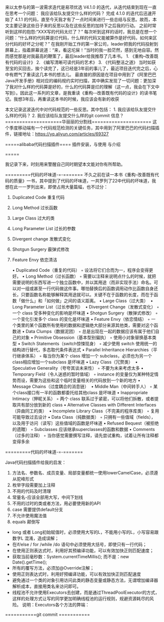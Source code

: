 来以太参与的第一波需求迭代是易项优选 V4.1.0 的迭代，从迭代结束到现在一直在思考一个问题：
我应该给队友提交什么样的代码？
完成 4.1.0 的迭代后迅速开始了 4.1.1 的代码，直至今天我才有了一点时间来进行一些总结与反思。故而，本文主要记录这些日子来的反思以及在这些反思的加持下之后我的行动。
之前时常听到这样的抱怨:“XXX写的代码太烂了？” 每次听到这样的话时，我总是在想一个问题：“什么样的代码算是烂代码，什么样的代码又能被算作是好代码，如何来区分代码的好坏之分呢？”
在我刚开始工作的第一家公司，leader把我的代码投射到屏幕上，指着屏幕说道：“来，看这坨屎！”当时的我一脸茫然，感到无地自容。然而感觉那是对我最高的鞭策了，最后leader给我推荐了几本书。
	1.	《重构–改善既有代码的设计》
	2.	《编写清晰可读代码的艺术》
	3.	《代码整洁之道》
当时如获至宝的买回去，挨个读完了，这已经是3年前的事儿了，最近项目迭代完之后，心中有燃气了重读这几本书的想法儿。
最直接的原因是在项目中用到了《阿里巴巴Java开发手册》相对应的编码规约实时扫描，其中确实发现了一切问题：更加深了我对什么样的代码算是好的，什么的代码算是烂的理解（这一点，我会在下文中写到）。因此这一系列的文章，是我重读《重构--改善既有代码的设计》的读书笔记。我想3年后，再重读这本书的时候，我应该会有新的收获




本文记录这波迭代中对代码规范的一些反思。其中包括：
	1.	我应该给队友提交什么样的代码？
	2.	我应该给队友提交什么样的git commit 信息？ 
====================华丽丽的分割线=====================
这个季度移动端有一个代码规范检测的关键任务，其中用到了阿里巴巴的代码扫描插件，链接地址：https://yq.aliyun.com/articles/69327

=====alibaba代码扫描插件====
插件安装，与使用 与介绍



=====

我记录下来，时刻用来警醒自己同时期望本文能对你有所帮助。

=========代码的坏味道-=-=======
不久之前在读一本书《重构-改善既有代码的质量》一书，其中提到了代码的坏味道，一共罗列了22中代码的坏味道，我想在此一一罗列出来，即使占用大量篇幅，也不过分：

1. Duplicated Code 重复代码
2. Long Method 过长函数
3. Large Class 过大的类
4. Long Parameter List 过长的参数
5. Divergent change 发散式变化
6. Shotgun Surgery  霰弹式修改
7. Feature Envy 依恋清洁


	•	Duplicated Code（重复的代码）
	◦	设法将它们合而为一，程序会变得更好。
	•	Long Method（过长函数）
	◦	需要以注释来说明点什么的时候，就把需要说明的东西写进一个独立函数中，并以其用途（而非实现手法）命名。可以对一组或甚至一行代码做这件事。哪怕替换后的函数调用动作比函数自身还长，只要函数名称能够解释其用途就可以。关键不在于函数的长度，而在于函数「做什么」和「如何做」之间的语义距离。
	•	Large Class（过大类） 
	•	Long Parameter List（过长参数列） 
	•	Divergent Change（发散式变化）
	◦	一个 class 受多种变化的影响是坏味道
	•	Shotgun Surgery（散弹式修改）
	◦	一个变化引发多个 class 的变化是坏味道
	•	Feature Envy（依恋情结）
	◦	一个类里的某个函数所有使用的数据和逻辑绝大部分来源其他类，需要对这个函数进
	•	Data Clumps（数据泥团）
	◦	总是出现在一起的数据应该有属于他们自己的对象
	•	Primitive Obsession（基本型别偏执）
	◦	使用小对象替换基本类型
	•	Switch Statements（switch惊悚现身）
	◦	减少使用 switch 使用统一的结构进行替代，多态取代条件表达式
	•	Parallel Inheritance Hierarchies（平行继承体系）
	◦	每当你为某个 class 增加一个 subclass，必须也为另一个class相应增加一个subclass 是坏味道
	•	Lazy Class（冗赘类） 
	•	Speculative Generality（夸夸其谈未来性）
	◦	不要为未来考虑太多
	•	Temporary Field（令人迷惑的暂时值域）
	◦	instance 的变量仅为某种特定情势而设，需要为这些和这个临时变量相关的代码放到一个新的地方
	•	Message Chains（过度耦合的消息链） 
	•	Middle Man（中间转手人）
	◦	某个class接口有一半的函数都委托给其他class 是坏味道
	•	Inappropriate Intimacy（狎昵关系）
	◦	两个 class 联系过于紧密，可以将他们拆散，或者提取共有部分放到新的 class
	•	Alternative Classes with Different Interfaces（异曲同工的类） 
	•	Incomplete Library Class（不完美的程序库类）
	◦	复用可能导致过去设计
	•	Data Class（纯数据类）
	◦	只拥有一些值域（fields），以及用于访问（读写〕这些值域的函数是坏味道
	•	Refused Bequest（被拒绝的遗贈）
	◦	Subclasses 应该继承superclasses的函数和数据
	•	Comments（过多的注释）
	◦	当你感觉需要撰写注释，请先尝试重构，试着让所有注释都变得多余

=========代码的坏味道-=-=======


Java代码扫描插件给我的启发：


1. 方法名、参数名、成员变量、局部变量都统一使用lowerCamelCase，必须遵从驼峰形式
2. 枚举字段需要加上注释
3. 不用的代码及时清理
4. 常量名-应该全部用大写，中间下划线
5. 不用的过时的类或者方法，用必要使用新的API
6. case 需要提供default分支
7. 不允许使用魔法值
8. equals 颠倒写

* long 或者 Long初始赋值时，必须使用大写的L，不能用小写的L，小写容易跟数字L 混淆，造成误解；
* 在if/else / for /while /do 语句中必须使用大括号，即使只有一行代码；
* 在使用正则表达式时，利用好其预编译功能，可以有效加快正则匹配速度；
* 获取当前毫秒数：System.currentTimeMillis(); 而不是：new Date().getTime();
* 所有的覆写方法，必须加@Override注解；
* 使用正则表达式时，利用好预编译功能，可以有效加快正则匹配速度
* 避免通过一个类的对象引用访问此类的静态变量或静态方法，无谓增加编译器解析成本，直接用类名来访问即可。
* 线程池不允许使用Executors去创建，而是通过ThreadPoolExecutor的方式，这样的处理方式让写的同学更加明确线程池的运行规则，规避资源耗尽的风险。 说明：Executors各个方法的弊端：

===========git commit ===========





